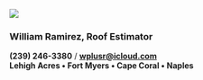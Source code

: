 ![](20253031340-20253031910-ABI-AL132025-GEOCOLOR-1000x1000.gif)
### **William Ramirez**, Roof Estimator
**(239) 246-3380** / **[wplusr@icloud.com](mailto:wplusr@icloud.com)**
</br>
 **Lehigh Acres • Fort Myers • Cape Coral • Naples**
